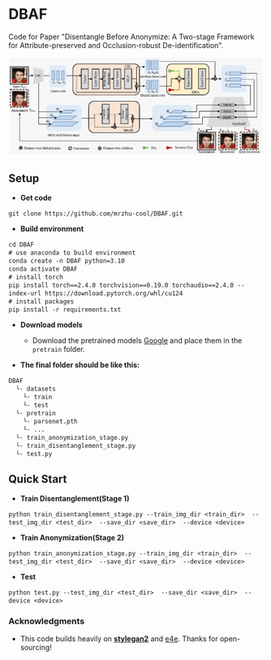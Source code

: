 # DBAF

Code for Paper "Disentangle Before Anonymize: A Two-stage Framework for Attribute-preserved and Occlusion-robust De-identification".

![network](/imgs/overview.png)

## Setup

- **Get code**

```
git clone https://github.com/mrzhu-cool/DBAF.git
```

- **Build environment**

```
cd DBAF
# use anaconda to build environment 
conda create -n DBAF python=3.10
conda activate DBAF
# install torch
pip install torch==2.4.0 torchvision==0.19.0 torchaudio==2.4.0 --index-url https://download.pytorch.org/whl/cu124
# install packages
pip install -r requirements.txt
```

- **Download models**
  - Download the pretrained models [Google](https://drive.google.com/drive/folders/1hrp3rLlODcYe3h_uNQjb5Knm_rAC5OOO?usp=sharing) and place them in the `pretrain` folder.

- **The final folder should be like this:**

```
DBAF
  └- datasets
    └- train
    └- test
  └- pretrain
    └- parsenet.pth
    └- ...
  └- train_anonymization_stage.py
  └- train_disentanglement_stage.py
  └- test.py
```

## Quick Start

- **Train Disentanglement(Stage 1)**

```
python train_disentanglement_stage.py --train_img_dir <train_dir>  --test_img_dir <test_dir>  --save_dir <save_dir>  --device <device>
```

- **Train Anonymization(Stage 2)**

```
python train_anonymization_stage.py --train_img_dir <train_dir>  --test_img_dir <test_dir>  --save_dir <save_dir>  --device <device>
```

- **Test**

```
python test.py --test_img_dir <test_dir>  --save_dir <save_dir>  --device <device>
```

### Acknowledgments

  * This code builds heavily on **[stylegan2](https://github.com/NVlabs/stylegan2)** and [e4e](https://github.com/omertov/encoder4editing). Thanks for open-sourcing!
